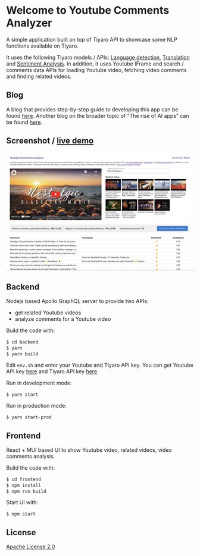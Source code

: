 
# Welcome to Youtube Comments Analyzer

A simple application built on top of Tiyaro API to showcase some NLP functions available on Tiyaro.

It uses the following Tiyaro models / APIs:
[Language detection](https://console.tiyaro.ai/explore/azure-1-cog-text-language-detect/api),
[Translation](https://console.tiyaro.ai/search/translation) and
[Sentiment Analysis](https://console.tiyaro.ai/search/sentiment%20analysis).
In addition, it uses Youtube IFrame and search / comments data APIs for loading Youtube video,
fetching video comments and finding related videos.

## Blog

A blog that provides step-by-step guide to developing this app can be found [here](https://medium.com/@klatchco/youtube-comments-analyzer-in-7-easy-steps-7475dea85a9d). Another blog on the broader topic of "The rise of AI apps" can be found [here](https://medium.com/@klatchco/the-rise-of-modern-ai-apps-72e512e16c56).

## Screenshot / [live demo](https://youtube-comments-analyzer.forallai.com/)

![Screenshot](ytca-screenshot.png)

## Backend

Nodejs based Apollo GraphQL server to provide two APIs:
- get related Youtube videos
- analyze comments for a Youtube video

Build the code with:

```console
$ cd backend
$ yarn
$ yarn build
```

Edit `env.sh` and enter your Youtube and Tiyaro API key.
You can get Youtube API key [here](https://developers.google.com/youtube/v3/getting-started) and Tiyaro API key [here](https://console.tiyaro.ai).

Run in development mode:

```console
$ yarn start
```

Run in production mode:

```console
$ yarn start-prod
```

## Frontend

React + MUI based UI to show Youtube video, related videos, video comments analysis.

Build the code with:

```console
$ cd frontend
$ npm install
$ npm run build
```

Start UI with:

```console
$ npm start
```

## License

[Apache License 2.0](LICENSE)

